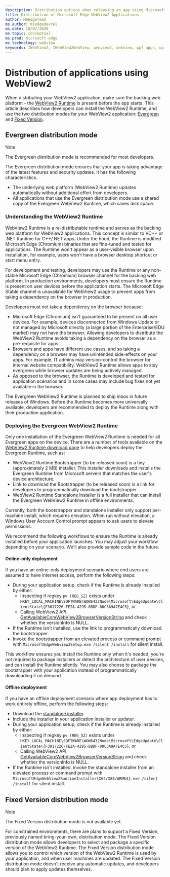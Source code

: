 ```yaml
---
description: Distribution options when releasing an app using Microsoft Edge WebView2
title: Distribution of Microsoft Edge WebView2 Applications
author: MSEdgeTeam
ms.author: msedgedevrel
ms.date: 10/07/2020
ms.topic: conceptual
ms.prod: microsoft-edge
ms.technology: webview
keywords: IWebView2, IWebView2WebView, webview2, webview, wpf apps, wpf, edge, ICoreWebView2, ICoreWebView2Host, browser control, edge html
---
```


# Distribution of applications using WebView2  

When distributing your WebView2 application, make sure the backing web platform - the [WebView2 Runtime](#understanding-the-webview2-runtime) is present before the app starts.  This article describes how developers can install the WebView2 Runtime, and use the two distribution modes for your WebView2 application:  [Evergreen](#evergreen-distribution-mode) and [Fixed Version](#fixed-version-distribution-mode).  

## Evergreen distribution mode  

> [!NOTE]
> The Evergreen distribution mode is recommended for most developers.  

The Evergreen distribution mode ensures that your app is taking advantage of the latest features and security updates.  It has the following characteristics.  

*   The underlying web platform \(WebView2 Runtime\) updates automatically without additional effort from developers.  
*   All applications that use the Evergreen distribution mode use a shared copy of the Evergreen WebView2 Runtime, which saves disk space.  

### Understanding the WebView2 Runtime  

WebView2 Runtime is a re-distributable runtime and serves as the backing web platform for WebView2 applications.  This concept is similar to VC++ or .NET Runtime for C++/.NET apps.  Under the hood, the Runtime is modified Microsoft Edge \(Chromium\) binaries that are fine-tuned and tested for applications.  The Runtime won't appear as a user-visible browser upon installation, for example, users won't have a browser desktop shortcut or start menu entry.  

For development and testing, developers may use the Runtime or any non-stable Microsoft Edge \(Chromium\) browser channel for the backing web platform.  In production environments, developers must ensure the Runtime is present on user devices before the application starts.  The Microsoft Edge Stable channel is unavailable for WebView2 usage to prevent apps from taking a dependency on the browser in production.  

Developers must not take a dependency on the browser because:  

*   Microsoft Edge \(Chromium\) isn't guaranteed to be present on all user devices.  For example, devices disconnected from Windows Update or not managed by Microsoft directly \(a large portion of the Enterprise/EDU market\) may not have the browser.  Allowing developers to distribute the WebView2 Runtime avoids taking a dependency on the browser as a pre-requisite for apps.
*   Browsers and apps have different use cases, and so taking a dependency on a browser may have unintended side-effects on your apps.  For example, IT admins may version-control the browser for internal website compatibility.  WebView2 Runtime allows apps to stay evergreen while browser updates are being actively managed.  
*   As opposed to the browser, the Runtime is developed and tested for application scenarios and in some cases may include bug fixes not yet available in the browser.  

The Evergreen WebView2 Runtime is planned to ship inbox in future releases of Windows.  Before the Runtime becomes more universally available, developers are recommended to deploy the Runtime along with their production application.  

### Deploying the Evergreen WebView2 Runtime  

Only one installation of the Evergreen WebView2 Runtime is needed for all Evergreen apps on the device.  There are a number of tools available on the [WebView2 Runtime download page][Webview2Installer] to help developers deploy the Evergreen Runtime, such as:  

*   WebView2 Runtime Bootstrapper \(to be released soon\) is a tiny \(approximately 2 MB\) installer.  This installer downloads and installs the Evergreen Runtime from Microsoft servers that matches the user's device architecture.  
*   Link to download the Bootstrapper \(to be released soon\) is a link for developers to programmatically download the bootstrapper.
*   WebView2 Runtime Standalone Installer is a full installer that can install the Evergreen WebView2 Runtime in offline environments.  

Currently, both the bootstrapper and standalone installer only support per-machine install, which requires elevation.  When run without elevation, a Windows User Account Control prompt appears to ask users to elevate permissions.  

We recommend the following workflows to ensure the Runtime is already installed before your application launches.  You may adjust your workflow depending on your scenario.  We'll also provide sample code in the future.  

#### Online-only deployment  

If you have an online-only deployment scenario where end users are assumed to have internet access, perform the following steps:  

*   During your application setup, check if the Runtime is already installed by either:  
    *   Inspecting if regkey `pv (REG_SZ)` exists under `HKEY_LOCAL_MACHINE\SOFTWARE\WOW6432Node\Microsoft\EdgeUpdate\ClientState\{F3017226-FE2A-4295-8BDF-00C3A9A7E4C5}`, or  
    *   Calling WebView2 API [GetAvailableCoreWebView2BrowserVersionString](/microsoft-edge/webview2/reference/win32/webview2-idl#getavailablecorewebview2browserversionstring) and check whether the versionInfo is NULL.  
*   If the Runtime isn't installed, use the link to programmatically download the bootstrapper.  
*   Invoke the bootstrapper from an elevated process or command prompt with `MicrosoftEdgeWebview2Setup.exe /silent /install` for silent install.  

This workflow ensures you install the Runtime only when it's needed, you're not required to package installers or detect the architecture of user devices, and can install the Runtime silently.  You may also choose to package the bootstrapper with your application instead of programmatically downloading it on demand.  

#### Offline deployment  

If you have an offline deployment scenario where app deployment has to work entirely offline, perform the following steps:  

*   Download the [standalone installer][Webview2Installer].  
*   Include the installer in your application installer or updater.  
*   During your application setup, check if the Runtime is already installed by either:  
    *   Inspecting if regkey `pv (REG_SZ)` exists under `HKEY_LOCAL_MACHINE\SOFTWARE\WOW6432Node\Microsoft\EdgeUpdate\ClientState\{F3017226-FE2A-4295-8BDF-00C3A9A7E4C5}`, or  
    *   Calling WebView2 API [GetAvailableCoreWebView2BrowserVersionString](/microsoft-edge/webview2/reference/win32/webview2-idl#getavailablecorewebview2browserversionstring) and check whether the versionInfo is NULL.  
*   If the Runtime isn't installed, invoke the standalone installer from an elevated process or command prompt with `MicrosoftEdgeWebView2RuntimeInstaller{X64/X86/ARM64}.exe /silent /install` for silent install.  

## Fixed Version distribution mode  

> [!NOTE]
> The Fixed Version distribution mode is not available yet.  

For constrained environments, there are plans to support a Fixed Version, previously named bring-your-own, distribution mode.  The Fixed Version distribution mode allows developers to select and package a specific version of the WebView2 Runtime.  The Fixed Version distribution mode allows you to control which version of the WebView2 Runtime is used by your application, and when user machines are updated.  The Fixed Version distribution mode doesn't receive any automatic updates, and developers should plan to apply updates themselves.  


<!-- links -->  

[ConceptsVersioning]: ./versioning.md "Understanding browser versions and WebView2 | Microsoft Docs"  

[Webview2Installer]: https://developer.microsoft.com/microsoft-edge/webview2 "WebView2 Installer"  
